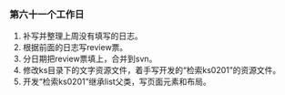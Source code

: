 ### 第六十一个工作日
1. 补写并整理上周没有填写的日志。
2. 根据前面的日志写review票。
3. 分日期把review票填上，合并到svn。
4. 修改ks目录下的文字资源文件，着手写开发的“检索ks0201”的资源文件。
5. 开发“检索ks0201”继承list父类，写页面元素和布局。
<!-- 晚上八点十六 -->